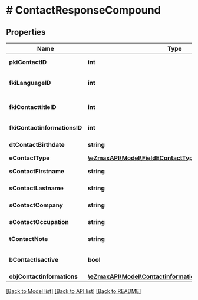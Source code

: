 # # ContactResponseCompound

## Properties

Name | Type | Description | Notes
------------ | ------------- | ------------- | -------------
**pkiContactID** | **int** | The unique ID of the Contact |
**fkiLanguageID** | **int** | The unique ID of the Language.  Valid values:  |Value|Description| |-|-| |1|French| |2|English| |
**fkiContacttitleID** | **int** | The unique ID of the Contacttitle.  Valid values:  |Value|Description| |-|-| |1|Ms.| |2|Mr.| |4|(Blank)| |5|Me (For Notaries)| |
**fkiContactinformationsID** | **int** | The unique ID of the Contactinformations |
**dtContactBirthdate** | **string** | The Birth Date of the contact | [optional]
**eContactType** | [**\eZmaxAPI\Model\FieldEContactType**](FieldEContactType.md) |  |
**sContactFirstname** | **string** | The First name of the contact |
**sContactLastname** | **string** | The Last name of the contact |
**sContactCompany** | **string** | The Company name of the contact | [optional]
**sContactOccupation** | **string** | The occupation of the Contact | [optional]
**tContactNote** | **string** | The note of the Contact | [optional]
**bContactIsactive** | **bool** | Whether the contact is active or not |
**objContactinformations** | [**\eZmaxAPI\Model\ContactinformationsResponseCompound**](ContactinformationsResponseCompound.md) |  |

[[Back to Model list]](../../README.md#models) [[Back to API list]](../../README.md#endpoints) [[Back to README]](../../README.md)
